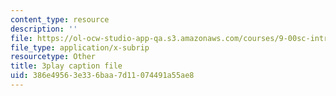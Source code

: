 ```yaml
---
content_type: resource
description: ''
file: https://ol-ocw-studio-app-qa.s3.amazonaws.com/courses/9-00sc-introduction-to-psychology-fall-2011/386e49563e336baa7d11074491a55ae8_z9XQpjNgeBI.srt
file_type: application/x-subrip
resourcetype: Other
title: 3play caption file
uid: 386e4956-3e33-6baa-7d11-074491a55ae8
---
```

